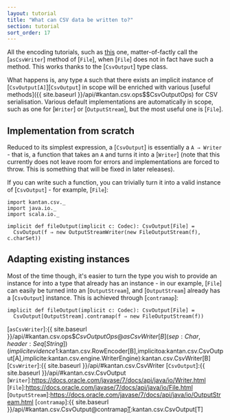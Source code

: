 ```yaml
---
layout: tutorial
title: "What can CSV data be written to?"
section: tutorial
sort_order: 17
---
```

All the encoding tutorials, such as [this](serialising_collections.html) one, matter-of-factly call the
[`asCsvWriter`] method of [`File`], when [`File`] does not in fact have such a method. This works thanks to the
[`CsvOutput`] type class.

What happens is, any type `A` such that there exists an implicit instance of [`CsvOutput[A]`][`CsvOutput`] in scope will
be enriched with various [useful methods]({{ site.baseurl }}/api/#kantan.csv.ops$$CsvOutputOps) for CSV serialisation.
Various default implementations are automatically in scope, such as one for [`Writer`] or [`OutputStream`], but the most
useful one is [`File`].

## Implementation from scratch

Reduced to its simplest expression, a [`CsvOutput`] is essentially a `A ⇒ Writer` - that is, a function that takes an
`A` and turns it into a [`Writer`] (note that this currently does not leave room for errors and implementations are
forced to throw. This is something that will be fixed in later releases).

If you can write such a function, you can trivially turn it into a valid instance of [`CsvOutput`] - for example,
[`File`]:

```tut:silent
import kantan.csv._
import java.io._
import scala.io._

implicit def fileOutput(implicit c: Codec): CsvOutput[File] =
  CsvOutput(f ⇒ new OutputStreamWriter(new FileOutputStream(f), c.charSet))
```

## Adapting existing instances

Most of the time though, it's easier to turn the type you wish to provide an instance for into a type that already has
an instance - in our example, [`File`] can easily be turned into an [`OutputStream`], and [`OutputStream`] already has
a [`CsvOutput`] instance. This is achieved through [`contramap`]:

```tut:silent
implicit def fileOutput(implicit c: Codec): CsvOutput[File] =
  CsvOutput[OutputStream].contramap(f ⇒ new FileOutputStream(f))
```


[`asCsvWriter`]:{{ site.baseurl }}/api/#kantan.csv.ops$$CsvOutputOps@asCsvWriter[B](sep:Char,header:Seq[String])(implicitevidence$1:kantan.csv.RowEncoder[B],implicitoa:kantan.csv.CsvOutput[A],implicite:kantan.csv.engine.WriterEngine):kantan.csv.CsvWriter[B]
[`CsvWriter`]:{{ site.baseurl }}/api/#kantan.csv.CsvWriter
[`CsvOutput`]:{{ site.baseurl }}/api/#kantan.csv.CsvOutput
[`Writer`]:https://docs.oracle.com/javase/7/docs/api/java/io/Writer.html
[`File`]:https://docs.oracle.com/javase/7/docs/api/java/io/File.html
[`OutputStream`]:https://docs.oracle.com/javase/7/docs/api/java/io/OutputStream.html
[`contramap`]:{{ site.baseurl }}/api/#kantan.csv.CsvOutput@contramap[T](f:T=>S):kantan.csv.CsvOutput[T]

